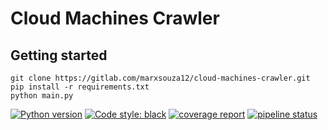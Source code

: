 # Cloud Machines Crawler



## Getting started

```
git clone https://gitlab.com/marxsouza12/cloud-machines-crawler.git
pip install -r requirements.txt
python main.py
```

[![Python version](https://img.shields.io/badge/python-3.8-3476a9.svg)](https://www.python.org/) [![Code style: black](https://img.shields.io/badge/code%20style-black-000000.svg)](https://github.com/psf/black) [![coverage report](https://gitlab.com/marxsouza12/cloud-machines-crawler/badges/main/coverage.svg)](https://gitlab.com/marxsouza12/cloud-machines-crawler/-/commits/main) [![pipeline status](https://gitlab.com/marxsouza12/cloud-machines-crawler/badges/main/pipeline.svg)](https://gitlab.com/marxsouza12/cloud-machines-crawler/-/commits/main)

